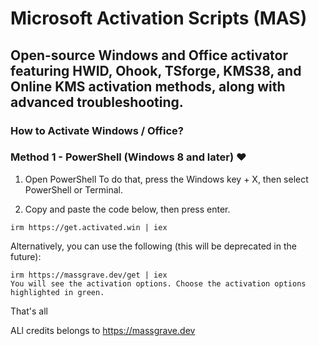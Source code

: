 # Microsoft Activation Scripts (MAS)

## Open-source Windows and Office activator featuring HWID, Ohook, TSforge, KMS38, and Online KMS activation methods, along with advanced troubleshooting.

### How to Activate Windows / Office?

### Method 1 - PowerShell (Windows 8 and later) ❤️

1. Open PowerShell
To do that, press the Windows key + X, then select PowerShell or Terminal.

2. Copy and paste the code below, then press enter.

```
irm https://get.activated.win | iex
```

Alternatively, you can use the following (this will be deprecated in the future):

```
irm https://massgrave.dev/get | iex
You will see the activation options. Choose the activation options highlighted in green.
```

That's all

ALl credits belongs to https://massgrave.dev
